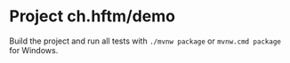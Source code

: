 # Project ch.hftm/demo

Build the project and run all tests with `./mvnw package` or `mvnw.cmd package` for Windows.
